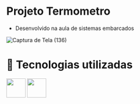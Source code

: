 # Projeto Termometro
- Desenvolvido na aula de sistemas embarcados

![Captura de Tela (136)](https://user-images.githubusercontent.com/85001629/178113702-7cf35bee-0991-4e41-bf15-f47ddc460866.png)

# 💼 Tecnologias utilizadas

<div>
<img src="https://cdn.jsdelivr.net/gh/devicons/devicon/icons/arduino/arduino-original-wordmark.svg" width=50px" />
<img src="https://cdn.jsdelivr.net/gh/devicons/devicon/icons/cplusplus/cplusplus-plain.svg" width=50px"  />

</div>
